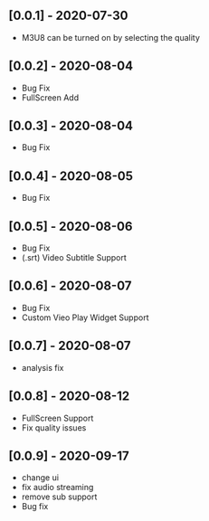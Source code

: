 ## [0.0.1] - 2020-07-30

* M3U8 can be turned on by selecting the quality

## [0.0.2] - 2020-08-04

* Bug Fix
* FullScreen Add

## [0.0.3] - 2020-08-04

* Bug Fix

## [0.0.4] - 2020-08-05

* Bug Fix

## [0.0.5] - 2020-08-06

* Bug Fix
* (.srt) Video Subtitle Support

## [0.0.6] - 2020-08-07

* Bug Fix
* Custom Vieo Play Widget Support

## [0.0.7] - 2020-08-07

* analysis fix

## [0.0.8] - 2020-08-12

* FullScreen Support
* Fix quality issues

## [0.0.9] - 2020-09-17

* change ui
* fix audio streaming
* remove sub support
* Bug fix
